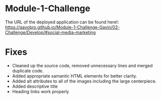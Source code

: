 # Module-1-Challenge

The URL of the deployed application can be found here!: 
https://gavobro.github.io/Module-1-Challenge-Gavin/02-Challenge/Develop/#social-media-marketing 

# Fixes
- Cleaned up the source code, removed unnecessary lines and merged duplicate code.
- Added appropriate samantic HTML elements for better clarity.
- Added alt attributes to all of the images including the large centerpiece.
- Added descriptive title
- Heading links work properly
